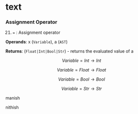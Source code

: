 # text

### Assignment Operator

21.  `=` : Assignment operator
    
**Operands**: x (`Variable`), a (`AST`)

**Returns**: (`Float|Int|Bool|Str`) - returns the evaluated value of a

$$Variable=Int  \rightarrow  Int$$

$$Variable=Float  \rightarrow  Float$$

$$Variable=Bool  \rightarrow  Bool$$

$$Variable=Str  \rightarrow  Str$$


manish  

nithish
